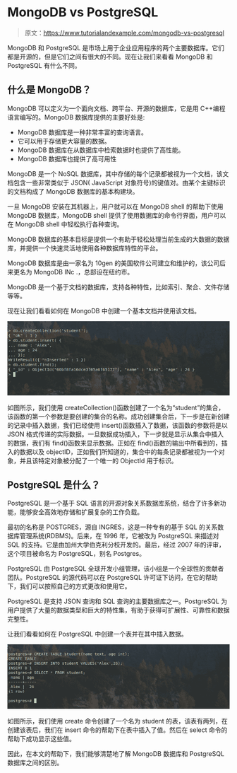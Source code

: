 # MongoDB vs PostgreSQL

> 原文：<https://www.tutorialandexample.com/mongodb-vs-postgresql>

MongoDB 和 PostgreSQL 是市场上用于企业应用程序的两个主要数据库。它们都是开源的，但是它们之间有很大的不同。现在让我们来看看 MongoDB 和 PostgreSQL 有什么不同。

## 什么是 MongoDB？

MongoDB 可以定义为一个面向文档、跨平台、开源的数据库，它是用 C++编程语言编写的。MongoDB 数据库提供的主要好处是:

*   MongoDB 数据库是一种非常丰富的查询语言。
*   它可以用于存储更大容量的数据。
*   MongoDB 数据库在从数据库中检索数据时也提供了高性能。
*   MongoDB 数据库也提供了高可用性

MongoDB 是一个 NoSQL 数据库，其中存储的每个记录都被视为一个文档，该文档包含一些非常类似于 JSON( JavaScript 对象符号)的键值对。由某个主键标识的文档构成了 MongoDB 数据库的基本构建块。

一旦 MongoDB 安装在其机器上，用户就可以在 MongoDB shell 的帮助下使用 MongoDB 数据库，MongoDB shell 提供了使用数据库的命令行界面，用户可以在 MongoDB shell 中轻松执行各种查询。

MongoDB 数据库的基本目标是提供一个有助于轻松处理当前生成的大数据的数据库，并提供一个快速灵活地使用各种数据库特性的平台。

MongoDB 数据库是由一家名为 10gen 的美国软件公司建立和维护的，该公司后来更名为 MongoDB INc .，总部设在纽约市。

MongoDB 是一个基于文档的数据库，支持各种特性，比如索引、聚合、文件存储等等。

现在让我们看看如何在 MongoDB 中创建一个基本文档并使用该文档。

![MongoDB vs PostgreSQL](img/558c794c66848b25b1d6f2fe20f5de75.png)

如图所示，我们使用 createCollection()函数创建了一个名为“student”的集合，该函数的第一个参数是要创建的集合的名称。成功创建集合后，下一步是在新创建的记录中插入数据，我们已经使用 insert()函数插入了数据，该函数的参数将是以 JSON 格式传递的实际数据。一旦数据成功插入，下一步就是显示从集合中插入的数据，我们有 find()函数来显示数据。正如在 find()函数的输出中所看到的，插入的数据以及 objectID，正如我们所知道的，集合中的每条记录都被视为一个对象，并且该特定对象被分配了一个唯一的 ObjectId 用于标识。

## PostgreSQL 是什么？

PostgreSQL 是一个基于 SQL 语言的开源对象关系数据库系统，结合了许多新功能，能够安全高效地存储和扩展复杂的工作负载。

最初的名称是 POSTGRES，源自 INGRES，这是一种专有的基于 SQL 的关系数据库管理系统(RDBMS)。后来，在 1996 年，它被改为 PostgreSQL 来描述对 SQL 的支持。它是由加州大学伯克利分校开发的。最后，经过 2007 年的评审，这个项目被命名为 PostgreSQL，别名 Postgres。

PostgreSQL 由 PostgreSQL 全球开发小组管理，该小组是一个全球性的贡献者团队。PostgreSQL 的源代码可以在 PostgreSQL 许可证下访问，在它的帮助下，我们可以按照自己的方式更改和使用它。

PostgreSQL 是支持 JSON 查询和 SQL 查询的主要数据库之一。PostgreSQL 为用户提供了大量的数据类型和巨大的特性集，有助于获得可扩展性、可靠性和数据完整性。

让我们看看如何在 PostgreSQL 中创建一个表并在其中插入数据。

![MongoDB vs PostgreSQL](img/bb079d8fd105e0192d947c385af1f13d.png)

如图所示，我们使用 create 命令创建了一个名为 student 的表，该表有两列，在创建该表后，我们在 insert 命令的帮助下在表中插入了值。然后在 select 命令的帮助下成功显示这些值。

因此，在本文的帮助下，我们能够清楚地了解 MongoDB 数据库和 PostgreSQL 数据库之间的区别。